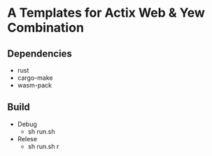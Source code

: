 # A Templates for Actix Web & Yew Combination

## Dependencies

* rust
* cargo-make
* wasm-pack

## Build

* Debug
    - sh run.sh
* Relese
    - sh run.sh r
